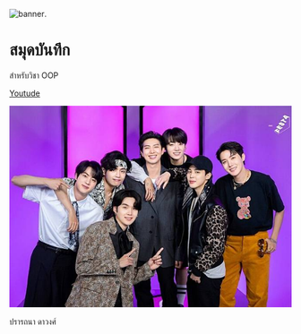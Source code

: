 ![banner](https://picsum.photos/800/250).
# สมุดบันทึก

สำหรับวิชา OOP

[Youtude](https://www.youtube.com/results?search_query=BTS)

![Babanner](./BTSbanner.jpg)

ปรารถนา ดาวงศ์
